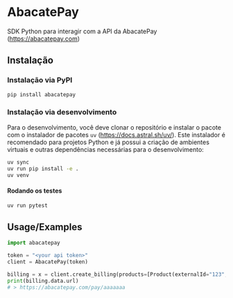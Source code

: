 # AbacatePay
SDK Python para interagir com a API da AbacatePay (https://abacatepay.com)


## Instalação

### Instalação via PyPI
```bash
pip install abacatepay
```

### Instalação via desenvolvimento

Para o desenvolvimento, você deve clonar o repositório e instalar o pacote com o instalador de pacotes `uv` (https://docs.astral.sh/uv/). Este instalador é recomendado para projetos Python e já possui a criação de ambientes virtuais e outras dependências necessárias para o desenvolvimento:

```bash
uv sync
uv run pip install -e .
uv venv
```

#### Rodando os testes

```bash
uv run pytest
```


## Usage/Examples

```python
import abacatepay

token = "<your api token>"
client = AbacatePay(token)

billing = x = client.create_billing(products=[Product(externalId="123", name="Teste", quantity=1, price=101, description="Teste")], returnURL="https://abacatepay.com", completionUrl="https://abacatepay.com")
print(billing.data.url)
# > https://abacatepay.com/pay/aaaaaaa
```